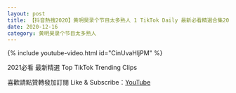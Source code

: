```yaml
---
layout: post
title: 【抖音熱搜2020】黄明昊录个节目太多熟人 1 TikTok Daily 最新必看精選合集2020 12 16
date: 2020-12-16
category: 黄明昊录个节目太多熟人
---
```


{% include youtube-video.html id="CinUvaHljPM" %}

2021必看 最新精選 Top TikTok Trending Clips

喜歡請點贊轉發加訂閱 Like & Subscribe：[YouTube](https://www.youtube.com/channel/UCAoR7VcanIPd04uEq_GIylA/videos)

